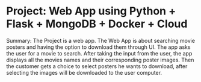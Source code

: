 # Project: Web App using Python + Flask + MongoDB + Docker + Cloud

Summary: The Project is a web app. The Web App is about searching movie posters and having the option to download them through UI.
The app asks the user for a movie to search. After taking the input from the user, the app displays all the movies names and their corresponding poster images. Then the customer gets a choice to select posters he wants to download, after selecting the images will be downloaded to the user computer.
